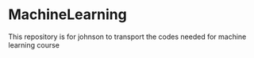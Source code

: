 # MachineLearning
This repository is for johnson to transport the codes needed for machine learning course

